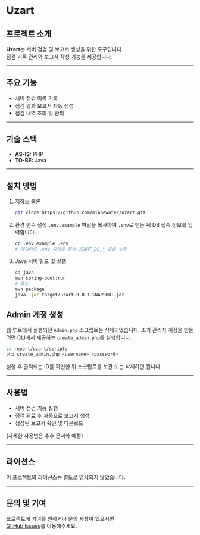 # Uzart

## 프로젝트 소개
**Uzart**는 서버 점검 및 보고서 생성을 위한 도구입니다.  
점검 기록 관리와 보고서 작성 기능을 제공합니다.

---

## 주요 기능
- 서버 점검 이력 기록
- 점검 결과 보고서 자동 생성
- 점검 내역 조회 및 관리

---

## 기술 스택
- **AS-IS:** PHP
- **TO-BE:** Java

---

## 설치 방법
1. 저장소 클론
   ```sh
   git clone https://github.com/minnewater/uzart.git
   ```
2. 환경 변수 설정
   `.env.example` 파일을 복사하여 `.env`로 만든 뒤 DB 접속 정보를 입력합니다.
   ```sh
   cp .env.example .env
   # 에디터로 .env 파일을 열어 UZART_DB_* 값을 수정
   ```
3. Java 서버 빌드 및 실행
   ```sh
   cd java
   mvn spring-boot:run
   # 또는
   mvn package
   java -jar target/uzart-0.0.1-SNAPSHOT.jar
   ```

## Admin 계정 생성
웹 루트에서 실행되던 `Admin.php` 스크립트는 삭제되었습니다.
초기 관리자 계정을 만들려면 CLI에서 제공하는 `create_admin.php`를 실행합니다.

```sh
cd report/uzart/scripts
php create_admin.php <username> <password>
```

실행 후 출력되는 ID를 확인한 뒤 스크립트를 보관 또는 삭제하면 됩니다.

---

## 사용법
- 서버 점검 기능 실행
- 점검 완료 후 자동으로 보고서 생성
- 생성된 보고서 확인 및 다운로드

(자세한 사용법은 추후 문서화 예정)

---

## 라이선스
이 프로젝트의 라이선스는 별도로 명시되지 않았습니다.

---

## 문의 및 기여
프로젝트에 기여를 원하거나 문의 사항이 있으시면  
[GitHub Issues](https://github.com/minnewater/uzart/issues)를 이용해주세요.
